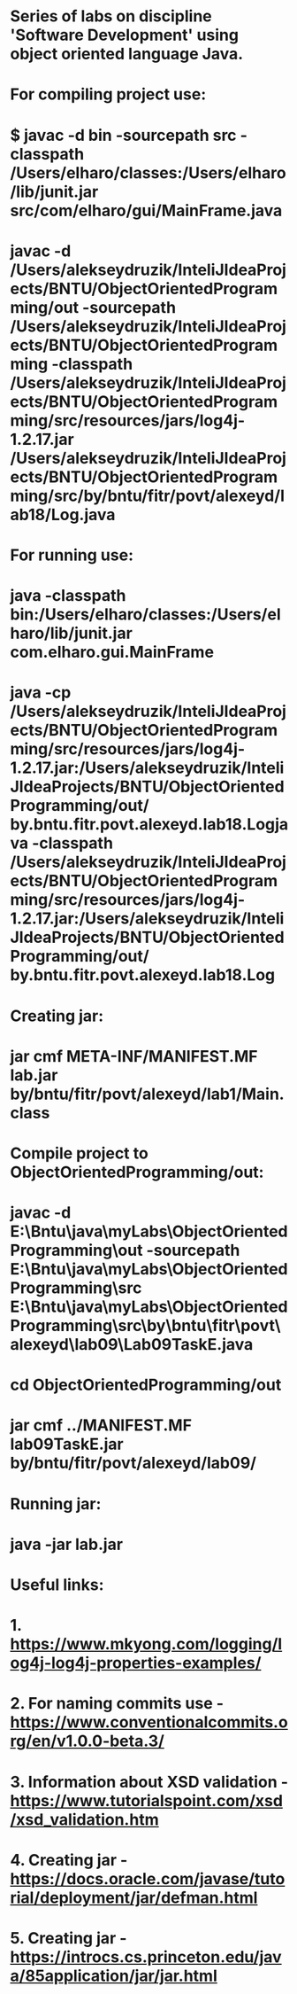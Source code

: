 # Series of labs on discipline 'Software Development' using object oriented language Java.

# For compiling project use:
# $ javac -d bin -sourcepath src -classpath /Users/elharo/classes:/Users/elharo/lib/junit.jar src/com/elharo/gui/MainFrame.java
# javac -d /Users/alekseydruzik/InteliJIdeaProjects/BNTU/ObjectOrientedProgramming/out -sourcepath /Users/alekseydruzik/InteliJIdeaProjects/BNTU/ObjectOrientedProgramming -classpath /Users/alekseydruzik/InteliJIdeaProjects/BNTU/ObjectOrientedProgramming/src/resources/jars/log4j-1.2.17.jar /Users/alekseydruzik/InteliJIdeaProjects/BNTU/ObjectOrientedProgramming/src/by/bntu/fitr/povt/alexeyd/lab18/Log.java

# For running use:
# java -classpath bin:/Users/elharo/classes:/Users/elharo/lib/junit.jar com.elharo.gui.MainFrame
# java -cp /Users/alekseydruzik/InteliJIdeaProjects/BNTU/ObjectOrientedProgramming/src/resources/jars/log4j-1.2.17.jar:/Users/alekseydruzik/InteliJIdeaProjects/BNTU/ObjectOrientedProgramming/out/ by.bntu.fitr.povt.alexeyd.lab18.Logjava -classpath /Users/alekseydruzik/InteliJIdeaProjects/BNTU/ObjectOrientedProgramming/src/resources/jars/log4j-1.2.17.jar:/Users/alekseydruzik/InteliJIdeaProjects/BNTU/ObjectOrientedProgramming/out/ by.bntu.fitr.povt.alexeyd.lab18.Log

# Creating jar:
# jar cmf META-INF/MANIFEST.MF lab.jar by/bntu/fitr/povt/alexeyd/lab1/Main.class
# Compile project to ObjectOrientedProgramming/out:
# javac -d E:\Bntu\java\myLabs\ObjectOrientedProgramming\out -sourcepath E:\Bntu\java\myLabs\ObjectOrientedProgramming\src E:\Bntu\java\myLabs\ObjectOrientedProgramming\src\by\bntu\fitr\povt\alexeyd\lab09\Lab09TaskE.java
# cd ObjectOrientedProgramming/out
# jar cmf ../MANIFEST.MF lab09TaskE.jar by/bntu/fitr/povt/alexeyd/lab09/

# Running jar:
# java -jar lab.jar

# Useful links:
# 1. https://www.mkyong.com/logging/log4j-log4j-properties-examples/
# 2. For naming commits use - https://www.conventionalcommits.org/en/v1.0.0-beta.3/
# 3. Information about XSD validation - https://www.tutorialspoint.com/xsd/xsd_validation.htm
# 4. Creating jar - https://docs.oracle.com/javase/tutorial/deployment/jar/defman.html
# 5. Creating jar - https://introcs.cs.princeton.edu/java/85application/jar/jar.html